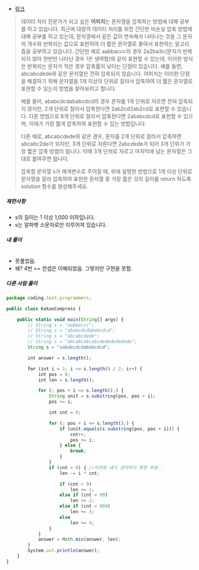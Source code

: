 - [링크](https://programmers.co.kr/learn/courses/30/lessons/60057)



> 데이터 처리 전문가가 되고 싶은 **어피치**는 문자열을 압축하는 방법에 대해 공부를 하고 있습니다. 최근에 대량의 데이터 처리를 위한 간단한 비손실 압축 방법에 대해 공부를 하고 있는데, 문자열에서 같은 값이 연속해서 나타나는 것을 그 문자의 개수와 반복되는 값으로 표현하여 더 짧은 문자열로 줄여서 표현하는 알고리즘을 공부하고 있습니다.
> 간단한 예로 aabbaccc의 경우 2a2ba3c(문자가 반복되지 않아 한번만 나타난 경우 1은 생략함)와 같이 표현할 수 있는데, 이러한 방식은 반복되는 문자가 적은 경우 압축률이 낮다는 단점이 있습니다. 예를 들면, abcabcdede와 같은 문자열은 전혀 압축되지 않습니다. 어피치는 이러한 단점을 해결하기 위해 문자열을 1개 이상의 단위로 잘라서 압축하여 더 짧은 문자열로 표현할 수 있는지 방법을 찾아보려고 합니다.
>
> 예를 들어, ababcdcdababcdcd의 경우 문자를 1개 단위로 자르면 전혀 압축되지 않지만, 2개 단위로 잘라서 압축한다면 2ab2cd2ab2cd로 표현할 수 있습니다. 다른 방법으로 8개 단위로 잘라서 압축한다면 2ababcdcd로 표현할 수 있으며, 이때가 가장 짧게 압축하여 표현할 수 있는 방법입니다.
>
> 다른 예로, abcabcdede와 같은 경우, 문자를 2개 단위로 잘라서 압축하면 abcabc2de가 되지만, 3개 단위로 자른다면 2abcdede가 되어 3개 단위가 가장 짧은 압축 방법이 됩니다. 이때 3개 단위로 자르고 마지막에 남는 문자열은 그대로 붙여주면 됩니다.
>
> 압축할 문자열 s가 매개변수로 주어질 때, 위에 설명한 방법으로 1개 이상 단위로 문자열을 잘라 압축하여 표현한 문자열 중 가장 짧은 것의 길이를 return 하도록 solution 함수를 완성해주세요.



##### 제한사항

- s의 길이는 1 이상 1,000 이하입니다.
- s는 알파벳 소문자로만 이루어져 있습니다.

##### 내 풀이

```javascript


```

- 못풀었음.
- 왜? 4번 == 컨셉은 이해되었음. 그렇지만 구현을 못함.

##### 다른 사람 풀이

```` javascript
package coding.test.programmers;

public class KakaoCompress {

    public static void main(String[] args) {
        // String s = "aabbaccc";
        // String s = "ababcdcdababcdcd";
        // String s = "abcabcdede";
        // String s = "abcabcabcabcdededededede";
        String s = "xababcdcdababcdcd";

        int answer = s.length();

        for (int i = 1; i <= s.length() / 2; i++) {
            int pos = 0;
            int len = s.length();

            for (; pos + i <= s.length();) {
                String unit = s.substring(pos, pos + i);
                pos += i;

                int cnt = 0;

                for (; pos + i <= s.length();) {
                    if (unit.equals(s.substring(pos, pos + i))) {
                        cnt++;
                        pos += i;
                    } else {
                        break;
                    }
                }
                if (cnt > 0) { //이부분 내가 생각하지 못한 부분..
                    len -= i * cnt;

                    if (cnt < 9)
                        len += 1;
                    else if (cnt < 99)
                        len += 2;
                    else if (cnt < 999)
                        len += 3;
                    else
                        len += 4;
                }
            }
            answer = Math.min(answer, len);
        }
        System.out.println(answer);
    }
}
````
